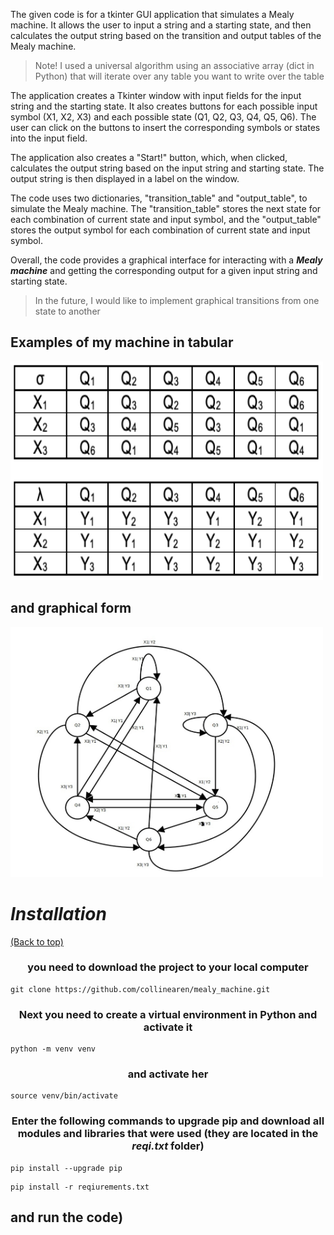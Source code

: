 
The given code is for a tkinter GUI application that simulates a Mealy machine. It allows the user to input a string and a starting state, and then calculates the output string based on the transition and output tables of the Mealy machine.

> Note! I used a universal algorithm using an associative array (dict in Python) that will iterate over any table you want to write over the table

The application creates a Tkinter window with input fields for the input string and the starting state. It also creates buttons for each possible input symbol (X1, X2, X3) and each possible state (Q1, Q2, Q3, Q4, Q5, Q6). The user can click on the buttons to insert the corresponding symbols or states into the input field.

The application also creates a "Start!" button, which, when clicked, calculates the output string based on the input string and starting state. The output string is then displayed in a label on the window.

The code uses two dictionaries, "transition_table" and "output_table", to simulate the Mealy machine. The "transition_table" stores the next state for each combination of current state and input symbol, and the "output_table" stores the output symbol for each combination of current state and input symbol.

Overall, the code provides a graphical interface for interacting with a ***Mealy machine*** and getting the corresponding output for a given input string and starting state.

> In the future, I would like to implement graphical transitions from one state to another

## Examples of my machine in tabular 
  <img src="https://github.com/collinearen/Milli_Machine/blob/main/images/table.png" width="500" height="350" alt="telegram group" />
  
## and graphical form

  <img src="https://github.com/collinearen/Milli_Machine/blob/main/images/Mealy_machine.png" width="500" height="400" alt="telegram group" />


# ***Installation***
[(Back to top)](#table-of-contents)

### <p align="center">you need to download the project to your local computer</p>
```shell
git clone https://github.com/collinearen/mealy_machine.git
```
### <p align="center">Next you need to create a virtual environment in Python and activate it</p>
```shell
python -m venv venv
```
### <p align="center">and activate her</p>

```shell
source venv/bin/activate
```
### <p align="center">Enter the following commands to upgrade pip and download all modules and libraries that were used (they are located in the ***reqi.txt*** folder)</p>
```shell
pip install --upgrade pip
```
```shell
pip install -r reqiurements.txt
```

## and run the code)
